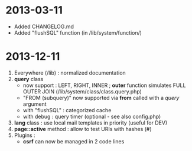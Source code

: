 2013-03-11
==========

* Added CHANGELOG.md
* Added "flushSQL" function (in /lib/system/function/)

2013-12-11
==========

1. Everywhere (/lib) : normalized documentation
2. **query** class 
	* now support : LEFT, RIGHT, INNER ; **outer** function simulates FULL OUTER JOIN (/lib/system/class/class.query.php)
	* "FROM (subquery)" now supported via **from** called with a *query* argument
	* with "flushSQL" : categorized cache
	* with debug : query timer (optional - see also config.php)
3. **lang** class : use local mail templates in priority (useful for DEV)
4. **page::active** method : allow to test URIs with hashes (#)
5. Plugins :
	* **csrf** can now be managed in 2 code lines
